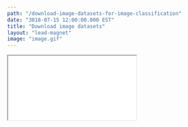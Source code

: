 ```yaml
---
path: "/download-image-datasets-for-image-classification"
date: "3018-07-15 12:00:00.000 EST"
title: "Download image datasets"
layout: "lead-magnet"
image: "image.gif"
---
```


<iframe src="//thekevinscott.github.io/download-image-datasets/" />
